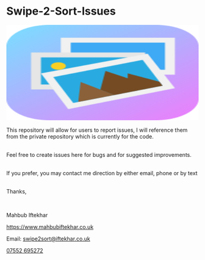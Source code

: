 # Swipe-2-Sort-Issues

<img alt="Swipe 2 Sort" src="/ic_launcher_web.png" width="600" height="250">

 <br/>

This repository will allow for users to report issues, I will reference them from the private repository which is currently for the code.
 <br/>
 <br/>

Feel free to create issues here for bugs and for suggested improvements.
 <br/> <br/>


If you prefer, you may contact me direction by either email, phone or by text <br/> <br/>


Thanks,
 <br/>

 <br/>

Mahbub Iftekhar
<p>
<a href="https://www.mahbubiftekhar.co.uk">https://www.mahbubiftekhar.co.uk</a> <br/>

Email: <a href="mailto:swipe2sort@iftekhar.co.uk?Subject=Swipe2Sort" target="_top">swipe2sort@iftekhar.co.uk</a>
 <br/>

 <a href="tel:+7552695272">07552 695272</a>


</p>
